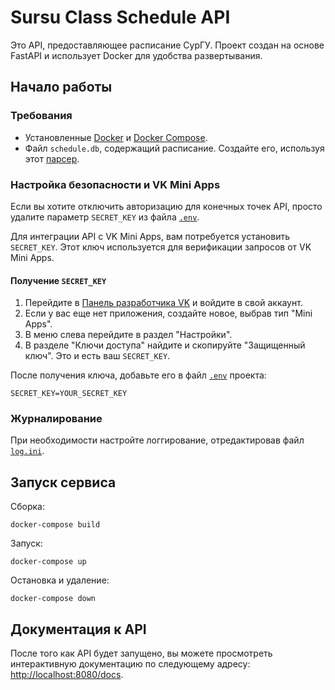 # Sursu Class Schedule API

Это API, предоставляющее расписание СурГУ. Проект создан на основе FastAPI и использует Docker для удобства развертывания.

## Начало работы

### Требования

- Установленные [Docker](https://docs.docker.com/get-docker/) и [Docker Compose](https://docs.docker.com/compose/install/).
- Файл `schedule.db`, содержащий расписание. Создайте его, используя этот [парсер](https://github.com/passionde/sursu-class-schedule-parser).

### Настройка безопасности и VK Mini Apps

Если вы хотите отключить авторизацию для конечных точек API, просто удалите параметр `SECRET_KEY` из файла [`.env`](.env).

Для интеграции API с VK Mini Apps, вам потребуется установить `SECRET_KEY`. Этот ключ используется для верификации запросов от VK Mini Apps.

#### Получение `SECRET_KEY`

1. Перейдите в [Панель разработчика VK](https://vk.com/dev) и войдите в свой аккаунт.
2. Если у вас еще нет приложения, создайте новое, выбрав тип "Mini Apps".
3. В меню слева перейдите в раздел "Настройки".
4. В разделе "Ключи доступа" найдите и скопируйте "Защищенный ключ". Это и есть ваш `SECRET_KEY`.

После получения ключа, добавьте его в файл [`.env`](.env) проекта:

```
SECRET_KEY=YOUR_SECRET_KEY
```

### Журналирование

При необходимости настройте логгирование, отредактировав файл [`log.ini`](log.ini).

## Запуск сервиса

Сборка:

```shell
docker-compose build
```

Запуск:

```shell
docker-compose up
```

Остановка и удаление:

```shell
docker-compose down
```

## Документация к API

После того как API будет запущено, вы можете просмотреть интерактивную документацию по следующему адресу: [http://localhost:8080/docs](http://localhost:8080/docs).
